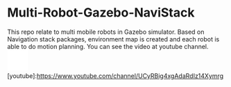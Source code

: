 # Multi-Robot-Gazebo-NaviStack
This repo relate to multi mobile robots in Gazebo simulator. Based on Navigation stack packages, environment map is created and each robot is able to do motion planning.
You can see the video at youtube channel. 
[![website](./img/youtube-dark.svg)](https://www.youtube.com/channel/UCyRBig4xgAdaRdIz14Xymrg)
&nbsp;&nbsp;
[youtube]:https://www.youtube.com/channel/UCyRBig4xgAdaRdIz14Xymrg
